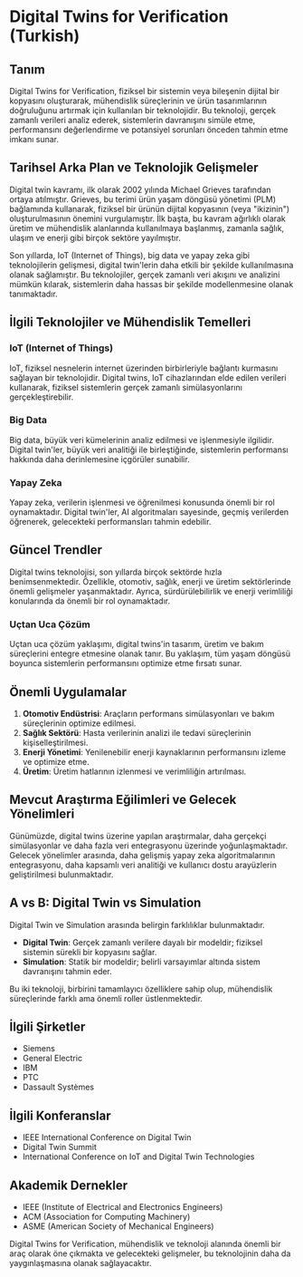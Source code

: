 # Digital Twins for Verification (Turkish)

## Tanım

Digital Twins for Verification, fiziksel bir sistemin veya bileşenin dijital bir kopyasını oluşturarak, mühendislik süreçlerinin ve ürün tasarımlarının doğruluğunu artırmak için kullanılan bir teknolojidir. Bu teknoloji, gerçek zamanlı verileri analiz ederek, sistemlerin davranışını simüle etme, performansını değerlendirme ve potansiyel sorunları önceden tahmin etme imkanı sunar.

## Tarihsel Arka Plan ve Teknolojik Gelişmeler

Digital twin kavramı, ilk olarak 2002 yılında Michael Grieves tarafından ortaya atılmıştır. Grieves, bu terimi ürün yaşam döngüsü yönetimi (PLM) bağlamında kullanarak, fiziksel bir ürünün dijital kopyasının (veya "ikizinin") oluşturulmasının önemini vurgulamıştır. İlk başta, bu kavram ağırlıklı olarak üretim ve mühendislik alanlarında kullanılmaya başlanmış, zamanla sağlık, ulaşım ve enerji gibi birçok sektöre yayılmıştır.

Son yıllarda, IoT (Internet of Things), big data ve yapay zeka gibi teknolojilerin gelişmesi, digital twin'lerin daha etkili bir şekilde kullanılmasına olanak sağlamıştır. Bu teknolojiler, gerçek zamanlı veri akışını ve analizini mümkün kılarak, sistemlerin daha hassas bir şekilde modellenmesine olanak tanımaktadır.

## İlgili Teknolojiler ve Mühendislik Temelleri

### IoT (Internet of Things)

IoT, fiziksel nesnelerin internet üzerinden birbirleriyle bağlantı kurmasını sağlayan bir teknolojidir. Digital twins, IoT cihazlarından elde edilen verileri kullanarak, fiziksel sistemlerin gerçek zamanlı simülasyonlarını gerçekleştirebilir.

### Big Data

Big data, büyük veri kümelerinin analiz edilmesi ve işlenmesiyle ilgilidir. Digital twin'ler, büyük veri analitiği ile birleştiğinde, sistemlerin performansı hakkında daha derinlemesine içgörüler sunabilir.

### Yapay Zeka

Yapay zeka, verilerin işlenmesi ve öğrenilmesi konusunda önemli bir rol oynamaktadır. Digital twin'ler, AI algoritmaları sayesinde, geçmiş verilerden öğrenerek, gelecekteki performansları tahmin edebilir.

## Güncel Trendler

Digital twins teknolojisi, son yıllarda birçok sektörde hızla benimsenmektedir. Özellikle, otomotiv, sağlık, enerji ve üretim sektörlerinde önemli gelişmeler yaşanmaktadır. Ayrıca, sürdürülebilirlik ve enerji verimliliği konularında da önemli bir rol oynamaktadır. 

### Uçtan Uca Çözüm

Uçtan uca çözüm yaklaşımı, digital twins'in tasarım, üretim ve bakım süreçlerini entegre etmesine olanak tanır. Bu yaklaşım, tüm yaşam döngüsü boyunca sistemlerin performansını optimize etme fırsatı sunar.

## Önemli Uygulamalar

1. **Otomotiv Endüstrisi**: Araçların performans simülasyonları ve bakım süreçlerinin optimize edilmesi.
2. **Sağlık Sektörü**: Hasta verilerinin analizi ile tedavi süreçlerinin kişiselleştirilmesi.
3. **Enerji Yönetimi**: Yenilenebilir enerji kaynaklarının performansını izleme ve optimize etme.
4. **Üretim**: Üretim hatlarının izlenmesi ve verimliliğin artırılması.

## Mevcut Araştırma Eğilimleri ve Gelecek Yönelimleri

Günümüzde, digital twins üzerine yapılan araştırmalar, daha gerçekçi simülasyonlar ve daha fazla veri entegrasyonu üzerinde yoğunlaşmaktadır. Gelecek yönelimler arasında, daha gelişmiş yapay zeka algoritmalarının entegrasyonu, daha kapsamlı veri analitiği ve kullanıcı dostu arayüzlerin geliştirilmesi bulunmaktadır.

## A vs B: Digital Twin vs Simulation

Digital Twin ve Simulation arasında belirgin farklılıklar bulunmaktadır. 

- **Digital Twin**: Gerçek zamanlı verilere dayalı bir modeldir; fiziksel sistemin sürekli bir kopyasını sağlar. 
- **Simulation**: Statik bir modeldir; belirli varsayımlar altında sistem davranışını tahmin eder.

Bu iki teknoloji, birbirini tamamlayıcı özelliklere sahip olup, mühendislik süreçlerinde farklı ama önemli roller üstlenmektedir.

## İlgili Şirketler

- Siemens
- General Electric
- IBM
- PTC
- Dassault Systèmes

## İlgili Konferanslar

- IEEE International Conference on Digital Twin
- Digital Twin Summit
- International Conference on IoT and Digital Twin Technologies

## Akademik Dernekler

- IEEE (Institute of Electrical and Electronics Engineers)
- ACM (Association for Computing Machinery)
- ASME (American Society of Mechanical Engineers)

Digital Twins for Verification, mühendislik ve teknoloji alanında önemli bir araç olarak öne çıkmakta ve gelecekteki gelişmeler, bu teknolojinin daha da yaygınlaşmasına olanak sağlayacaktır.